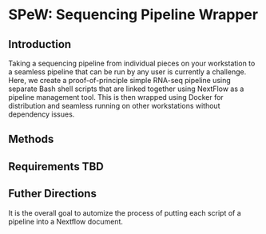 # SPeW: Sequencing Pipeline Wrapper

## Introduction
Taking a sequencing pipeline from individual pieces on your workstation to a seamless pipeline that can be run by any user is currently a challenge. Here, we create a proof-of-principle simple RNA-seq pipeline using separate Bash shell scripts that are linked together using NextFlow as a pipeline management tool. This is then wrapped using Docker for distribution and seamless running on other workstations without dependency issues. 

## Methods 



## Requirements TBD

## Futher Directions 
It is the overall goal to automize the process of putting each script of a pipeline into a Nextflow document.
